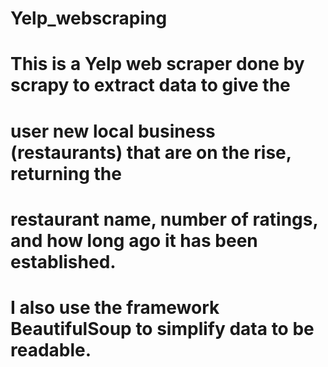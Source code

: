 # Yelp_webscraping 
# This is a Yelp web scraper done by scrapy to extract data to give the 
# user new local business (restaurants) that are on the rise, returning the 
# restaurant name, number of ratings, and how long ago it has been established.
# I also use the framework BeautifulSoup to simplify data to be readable.
